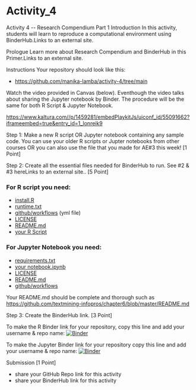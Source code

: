 # Activity_4
Activity 4 -- Research Compendium Part 1
Introduction
In this activity, students will learn to reproduce a computational environment using BinderHub.Links to an external site.

Prologue
Learn more about Research Compendium and BinderHub in this Primer.Links to an external site.

Instructions
Your repository should look like this: 
- https://github.com/manika-lamba/activity-4/tree/main

Watch the video provided in Canvas (below). Eventhough the video talks about sharing the Jupyter notebook by Binder. The procedure will be the same for both R Script & Jupyter Notebook.

https://www.kaltura.com//p/1459281/embedPlaykitJs/uiconf_id/55091662?iframeembed=true&entry_id=1_lonreik9


Step 1: Make a new R script OR Jupyter notebook containing any sample code. You can use your older R scripts or Jupter notebooks from other courses OR you can also use the file that you made for AE#3 this week! [1 Point]

Step 2:  Create all the essential files needed for BinderHub to run. See #2 & #3 hereLinks to an external site.. [5 Point]

### For R script you need:
- [install.R](https://github.com/manika-lamba/activity-4/blob/main/install.R)
- [runtime.txt](https://github.com/manika-lamba/activity-4/blob/main/runtime.txt)
- [github/workflows](https://github.com/manika-lamba/activity-4/tree/main/.github/workflows)  (yml file)
- [LICENSE](https://github.com/manika-lamba/activity-4/blob/main/LICENSE)
- [README.md](https://github.com/manika-lamba/activity-4/blob/main/README.md)
- [your R Script](https://github.com/manika-lamba/activity-4/blob/main/wordfish.R)


### For Jupyter Notebook you need:
- [requirements.txt](https://github.com/sbonaretti/cart_segm_liter_map/blob/master/requirements.txt)
- [your notebook.ipynb](https://github.com/sbonaretti/cart_segm_liter_map/blob/master/literature_review.ipynb)
- [LICENSE](https://github.com/sbonaretti/cart_segm_liter_map/blob/master/LICENSE)
- [README.md](https://github.com/sbonaretti/cart_segm_liter_map/blob/master/README.md)
- [github/workflows](https://github.com/manika-lamba/activity-4/tree/main/.github/workflows)


Your README.md should be complete and thorough such as https://github.com/textmining-infopros/chapter6/blob/master/README.md

Step 3: Create the BinderHub link. [3 Point]

To make the R Binder link for your repository, copy this line and add your username & repo name: [![Binder](http://mybinder.org/badge_logo.svg)](http://mybinder.org/v2/gh/your_username/your_reponame/main?urlpath=rstudio)

To make the Jupyter Binder link for your repository copy this line and add your username & repo name: [![Binder](http://mybinder.org/badge_logo.svg)](http://mybinder.org/v2/gh/your_username/your_reponame/main?filepath=filename.ipynb)

Submission [1 Point]
- share your GitHub Repo link for this activity
- share your BinderHub link for this activity 
